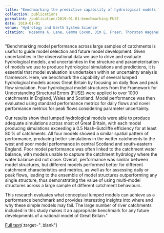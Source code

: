 ```yaml
---
title: "Benchmarking the predictive capability of hydrological models for river flow and flood peak predictions across over 1000 catchments in Great Britain"
collection: publications
permalink: /publication/2019-01-01-benchmarking-FUSE
date: 2019-01-01
venue: 'Hydrology and Earth System Science'
citation: 'Rosanna A. Lane, Gemma Coxon, Jim E. Freer, Thorsten Wagener, Penny J. Johnes, John P. Bloomfield, Sheila Greene, Christopher J. A. Macleod & Sim M. Reaney 2019: Benchmarking the predictive capability of hydrological models for river flow and flood peak predictions across over 1000 catchments in Great Britain. Hydrology and Earth System Science. 23:4011-4032.'
---
```

"Benchmarking model performance across large samples of catchments is useful to guide model selection and future model development. Given uncertainties in the observational data we use to drive and evaluate hydrological models, and uncertainties in the structure and parameterisation of models we use to produce hydrological simulations and predictions, it is essential that model evaluation is undertaken within an uncertainty analysis framework. Here, we benchmark the capability of several lumped hydrological models across Great Britain by focusing on daily flow and peak flow simulation. Four hydrological model structures from the Framework for Understanding Structural Errors (FUSE) were applied to over 1000 catchments in England, Wales and Scotland. Model performance was then evaluated using standard performance metrics for daily flows and novel performance metrics for peak flows considering parameter uncertainty.

Our results show that lumped hydrological models were able to produce adequate simulations across most of Great Britain, with each model producing simulations exceeding a 0.5 Nash–Sutcliffe efficiency for at least 80 % of catchments. All four models showed a similar spatial pattern of performance, producing better simulations in the wetter catchments to the west and poor model performance in central Scotland and south-eastern England. Poor model performance was often linked to the catchment water balance, with models unable to capture the catchment hydrology where the water balance did not close. Overall, performance was similar between model structures, but different models performed better for different catchment characteristics and metrics, as well as for assessing daily or peak flows, leading to the ensemble of model structures outperforming any single structure, thus demonstrating the value of using multi-model structures across a large sample of different catchment behaviours.

This research evaluates what conceptual lumped models can achieve as a performance benchmark and provides interesting insights into where and why these simple models may fail. The large number of river catchments included in this study makes it an appropriate benchmark for any future developments of a national model of Great Britain."

[Full text](https://www.hydrol-earth-syst-sci.net/23/4011/2019/){:target="_blank"}